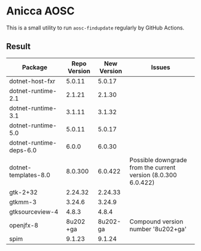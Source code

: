 # Anicca AOSC
This is a small utility to run `aosc-findupdate` regularly by GitHub Actions.
## Result
| Package | Repo Version | New Version | Issues |
|---------|--------------|-------------|--------|
|dotnet-host-fxr|5.0.11|5.0.17|
|dotnet-runtime-2.1|2.1.21|2.1.30|
|dotnet-runtime-3.1|3.1.11|3.1.32|
|dotnet-runtime-5.0|5.0.11|5.0.17|
|dotnet-runtime-deps-6.0|6.0.0|6.0.30|
|dotnet-templates-8.0|8.0.300|6.0.422|Possible downgrade from the current version (8.0.300   6.0.422)|
|gtk-2+32|2.24.32|2.24.33|
|gtkmm-3|3.24.6|3.24.9|
|gtksourceview-4|4.8.3|4.8.4|
|openjfx-8|8u202<br>+ga|8u202-ga|Compound version number '8u202+ga'|
|spim|9.1.23|9.1.24|
